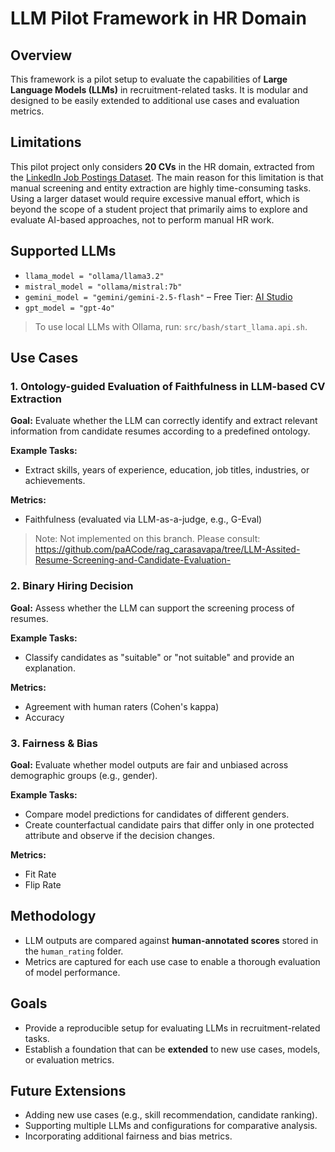 # LLM Pilot Framework in HR Domain

## Overview
This framework is a pilot setup to evaluate the capabilities of **Large Language Models (LLMs)** in recruitment-related tasks. It is modular and designed to be easily extended to additional use cases and evaluation metrics.

## Limitations
This pilot project only considers **20 CVs** in the HR domain, extracted from the [LinkedIn Job Postings Dataset](https://www.kaggle.com/datasets/arshkon/linkedin-job-postings/data).
The main reason for this limitation is that manual screening and entity extraction are highly time-consuming tasks.
Using a larger dataset would require excessive manual effort, which is beyond the scope of a student project that primarily aims to explore and evaluate AI-based approaches, not to perform manual HR work.
## Supported LLMs
- `llama_model = "ollama/llama3.2"`  
- `mistral_model = "ollama/mistral:7b"`  
- `gemini_model = "gemini/gemini-2.5-flash"` – Free Tier: [AI Studio](https://aistudio.google.com/)  
- `gpt_model = "gpt-4o"`  

> To use local LLMs with Ollama, run: `src/bash/start_llama.api.sh`.

## Use Cases

### 1. Ontology-guided Evaluation of Faithfulness in LLM-based CV Extraction
**Goal:** Evaluate whether the LLM can correctly identify and extract relevant information from candidate resumes according to a predefined ontology.  

**Example Tasks:**  
- Extract skills, years of experience, education, job titles, industries, or achievements.  

**Metrics:**  
- Faithfulness (evaluated via LLM-as-a-judge, e.g., G-Eval)  

> Note: Not implemented on this branch.
> Please consult: https://github.com/paACode/rag_carasavapa/tree/LLM-Assited-Resume-Screening-and-Candidate-Evaluation-

### 2. Binary Hiring Decision
**Goal:** Assess whether the LLM can support the screening process of resumes.  

**Example Tasks:**  
- Classify candidates as "suitable" or "not suitable" and provide an explanation.  

**Metrics:**  
- Agreement with human raters (Cohen's kappa)  
- Accuracy

### 3. Fairness & Bias
**Goal:** Evaluate whether model outputs are fair and unbiased across demographic groups (e.g., gender).  

**Example Tasks:**  
- Compare model predictions for candidates of different genders.  
- Create counterfactual candidate pairs that differ only in one protected attribute and observe if the decision changes.  

**Metrics:**  
- Fit Rate  
- Flip Rate

## Methodology
- LLM outputs are compared against **human-annotated scores** stored in the `human_rating` folder.  
- Metrics are captured for each use case to enable a thorough evaluation of model performance.

## Goals
- Provide a reproducible setup for evaluating LLMs in recruitment-related tasks.  
- Establish a foundation that can be **extended** to new use cases, models, or evaluation metrics.

## Future Extensions
- Adding new use cases (e.g., skill recommendation, candidate ranking).  
- Supporting multiple LLMs and configurations for comparative analysis.  
- Incorporating additional fairness and bias metrics.
